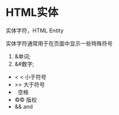 # HTML实体

实体字符，HTML Entity

实体字符通常用于在页面中显示一些特殊符号

1. &单词;
2. &#数字;

- &lt; < 小于符号
- &gt;> 大于符号
- &nbsp; 空格
- &copy;©️ 版权
- &amp;& and